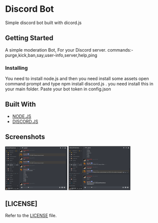 # Discord Bot

Simple discord bot built with dicord.js

## Getting Started

A simple moderation Bot, For your Discord server.
commands:- purge,kick,ban,say,user-info,server,help,ping 

### Installing

You need to install node.js and then you need install some assets open command prompt and type npm install discord.js . you need install this in your main folder. Paste your bot token in config.json

## Built With

* [NODE.JS](https://nodejs.org/en/)
* [DISCORD.JS](https://discord.js.org/#/)

## Screenshots

<img src="screenshots/Screenshot_1.png" width=40%>
<img src="screenshots/Screenshot_2.png" width=40%>

## [LICENSE]

Refer to the [LICENSE](LICENSE) file.
